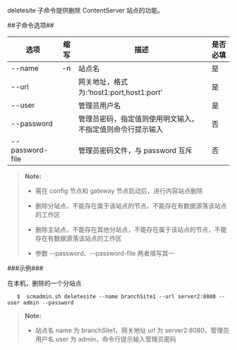 deletesite 子命令提供删除 ContentServer 站点的功能。

##子命令选项##

|选项            |缩写 |描述                                                         |是否必填|
|----------------|-----|-------------------------------------------------------------|--------|
|--name          |-n   |站点名                                                       |是      |
|--url           |     |网关地址，格式为:'host1:port,host1:port'                     |是      |
|--user          |     |管理员用户名                                                 |是      |
|--password      |     |管理员密码，指定值则使用明文输入，不指定值则命令行提示输入   |否      |
|--password-file |     |管理员密码文件，与 password 互斥                             |否      |

>  **Note:**
>
>  * 需在 config 节点和 gateway 节点启动后，进行内容站点删除
>
>  * 删除分站点，不能存在属于该站点的节点，不能存在有数据源落该站点的工作区
>   
>  * 删除主站点，不能存在其他分站点，不能存在属于该站点的节点，不能存在有数据源落该站点的工作区
>
>  * 参数 --password、--password-file 两者填写其一

###示例###

在本机，删除的一个分站点

```lang-javascript
   $  scmadmin.sh deletesite --name branchSite1 --url server2:8080 --user admin --password
```
>  **Note:**
>
>  * 站点名 name 为 branchSite1，网关地址 url 为 server2:8080，管理员用户名 user 为 admin，命令行提示输入管理员密码





